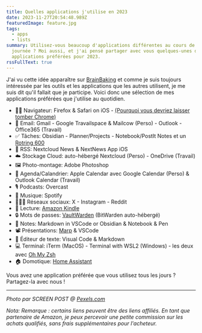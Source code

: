 ```yaml
---
title: Quelles applications j'utilise en 2023
date: 2023-11-27T20:54:48.989Z
featuredImage: feature.jpg
tags:
  - apps
  - lists
summary: Utilisez-vous beaucoup d'applications différentes au cours de votre
  journée ? Moi aussi, et j'ai pensé partager avec vous quelques-unes de mes
  applications préférées pour 2023.
rssFullText: true
---
```


J'ai vu cette idée apparaître sur [BrainBaking](https://brainbaking.com/post/2023/11/app-defaults-in-late-2023/) et comme je suis toujours intéressée par les outils et les applications que les autres utilisent, je me suis dit qu'il fallait que je participe. Voici donc une sélection de mes applications préférées que j'utilise au quotidien.

* :technologist: Navigateur: Firefox & Safari on iOS - [(Pourquoi vous devriez laisser tomber Chrome)](https://twitter.com/vxunderground/status/1725290175419277450)
* :email: Email: Gmail - Google Travailspace & Mailcow (Perso) - Outlook - Office365 (Travail)
* :white_check_mark: Tâches: Obsidian - Planner/Projects - Notebook/PostIt Notes et un [Rotring 600](https://amzn.to/3GhBQLV)
* :newspaper: RSS: Nextcloud News & NextNews App iOS
* :cloud: Stockage Cloud: auto-hébergé Nextcloud (Perso) - OneDrive (Travail)
* :framed_picture: Photo-montage: Adobe Photoshop
* :calendar: Agenda/Calandrier: Apple Calendar avec Google Calendar (Perso) & Outlook Calendar (Travail)
* :studio_microphone: Podcasts: Overcast
* :musical_note: Musique: Spotify
* :people_holding_hands: Réseaux sociaux: X - Instagram - Reddit
* :book: Lecture: [Amazon Kindle](https://amzn.to/3utTUQh)
* :lock: Mots de passes: [VaultWarden](https://github.com/dani-garcia/vaultwarden) (BitWarden auto-hébergé)
* :notebook: Notes: Markdown in VSCode or Obsidian & Notebook & Pen
* :film_projector: Présentations: [Marp](https://marp.app/) & VSCode
* :pencil: Éditeur de texte: Visual Code & Markdown
* :computer: Terminal: iTerm (MacOS) - Terminal with WSL2 (Windows) - les deux avec [Oh My Zsh](https://ohmyz.sh/)
* :house: Domotique: [Home Assistant](https://www.home-assistant.io/)

Vous avez une application préférée que vous utilisez tous les jours ? Partagez-la avec nous !

---
_Photo par SCREEN POST @ [Pexels.com](https://www.pexels.com/photo/pc-keyboard-laying-on-desk-before-monitor-glowing-pink-9976568/)_

_Nota: Remarque : certains liens peuvent être des liens affiliés. En tant que partenaire de Amazon, je peux percevoir une petite commission sur les achats qualifiés, sans frais supplémentaires pour l'acheteur._